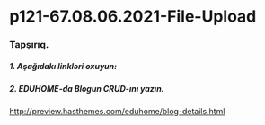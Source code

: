 # p121-67.08.06.2021-File-Upload



### Tapşırıq.


##### 1. Aşağıdakı linkləri oxuyun:




##### 2. EDUHOME-da Blogun CRUD-ını yazın.
http://preview.hasthemes.com/eduhome/blog-details.html
